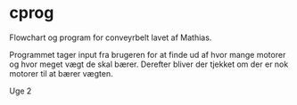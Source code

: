 # cprog
Flowchart og program for conveyrbelt lavet af Mathias.

Programmet tager input fra brugeren for at finde ud af hvor mange motorer og hvor meget vægt de skal bærer. Derefter bliver der tjekket om der er nok motorer til at bærer vægten.

Uge 2
